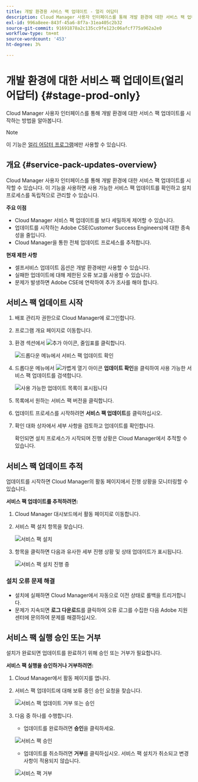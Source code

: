 ```yaml
---
title: 개발 환경용 서비스 팩 업데이트 - 얼리 어답터
description: Cloud Manager 사용자 인터페이스를 통해 개발 환경에 대한 서비스 팩 업데이트를 시작하는 방법을 알아봅니다.
exl-id: 996a8eee-843f-45a6-8f7a-31ea405c2b32
source-git-commit: 91691878a2c135cc9fe123c06afcf775a962a2e0
workflow-type: tm+mt
source-wordcount: '453'
ht-degree: 3%

---
```


# 개발 환경에 대한 서비스 팩 업데이트(얼리 어답터) {#stage-prod-only}

Cloud Manager 사용자 인터페이스를 통해 개발 환경에 대한 서비스 팩 업데이트를 시작하는 방법을 알아봅니다.

>[!NOTE]
>
>이 기능은 [얼리 어답터 프로그램](/help/release-notes/current.md#early-adoption)에만 사용할 수 있습니다.

## 개요 {#service-pack-updates-overview}

Cloud Manager 사용자 인터페이스를 통해 개발 환경에 대한 서비스 팩 업데이트를 시작할 수 있습니다. 이 기능을 사용하면 사용 가능한 서비스 팩 업데이트를 확인하고 설치 프로세스를 독립적으로 관리할 수 있습니다.

**주요 이점**

* Cloud Manager 서비스 팩 업데이트를 보다 세밀하게 제어할 수 있습니다.
* 업데이트를 시작하는 Adobe CSE(Customer Success Engineers)에 대한 종속성을 줄입니다.
* Cloud Manager을 통한 전체 업데이트 프로세스를 추적합니다.

**현재 제한 사항**

* 셀프서비스 업데이트 옵션은 개발 환경에만 사용할 수 있습니다.
* 실패한 업데이트에 대해 제한된 오류 보고를 사용할 수 있습니다.
* 문제가 발생하면 Adobe CSE에 연락하여 추가 조사를 해야 합니다.

## 서비스 팩 업데이트 시작

1. 배포 관리자 권한으로 Cloud Manager에 로그인합니다.
1. 프로그램 개요 페이지로 이동합니다.
1. 환경 섹션에서 ![추가 아이콘, 줄임표](https://spectrum.adobe.com/static/icons/workflow_18/Smock_More_18_N.svg)를 클릭합니다.

   ![드롭다운 메뉴에서 서비스 팩 업데이트 확인](/help/using/assets/service-pack-check-for-updates.png)

1. 드롭다운 메뉴에서 ![가볍게 열기 아이콘](https://spectrum.adobe.com/static/icons/workflow_18/Smock_OpenInLight_18_N.svg) **업데이트 확인**&#x200B;을 클릭하여 사용 가능한 서비스 팩 업데이트를 검색합니다.

   ![사용 가능한 업데이트 목록이 표시됩니다](/help/using/assets/service-pack-versions.png)

1. 목록에서 원하는 서비스 팩 버전을 클릭합니다.
1. 업데이트 프로세스를 시작하려면 **서비스 팩 업데이트**&#x200B;를 클릭하십시오.
1. 확인 대화 상자에서 세부 사항을 검토하고 업데이트를 확인합니다.

   확인되면 설치 프로세스가 시작되며 진행 상황은 Cloud Manager에서 추적할 수 있습니다.

## 서비스 팩 업데이트 추적

업데이트를 시작하면 Cloud Manager의 활동 페이지에서 진행 상황을 모니터링할 수 있습니다.

**서비스 팩 업데이트를 추적하려면:**

1. Cloud Manager 대시보드에서 활동 페이지로 이동합니다.
1. 서비스 팩 설치 항목을 찾습니다.

   ![서비스 팩 설치](/help/using/assets/service-pack-installation.png)

1. 항목을 클릭하면 다음과 유사한 세부 진행 상황 및 상태 업데이트가 표시됩니다.

   ![서비스 팩 설치 진행 중](/help/using/assets/service-pack-progression.png)

### 설치 오류 문제 해결

* 설치에 실패하면 Cloud Manager에서 자동으로 이전 상태로 롤백을 트리거합니다.
* 문제가 지속되면 **로그 다운로드**&#x200B;를 클릭하여 오류 로그를 수집한 다음 Adobe 지원 센터에 문의하여 문제를 해결하십시오.

## 서비스 팩 실행 승인 또는 거부

설치가 완료되면 업데이트를 완료하기 위해 승인 또는 거부가 필요합니다.

**서비스 팩 실행을 승인하거나 거부하려면:**

1. Cloud Manager에서 활동 페이지를 엽니다.
1. 서비스 팩 업데이트에 대해 보류 중인 승인 요청을 찾습니다.

   ![서비스 팩 업데이트 거부 또는 승인](/help/using/assets/service-pack-reject-approve.png)

1. 다음 중 하나를 수행합니다.

   * 업데이트를 완료하려면 **승인**&#x200B;을 클릭하세요.

   ![서비스 팩 승인](/help/using/assets/service-pack-approve.png)

   * 업데이트를 취소하려면 **거부**를 클릭하십시오.
서비스 팩 설치가 취소되고 변경 사항이 적용되지 않습니다.

   ![서비스 팩 거부](/help/using/assets/service-pack-reject.png)
